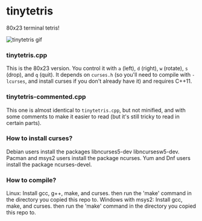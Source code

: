 # tinytetris
80x23 terminal tetris!

![tinytetris gif](animation.gif)

### tinytetris.cpp
This is the 80x23 version. You control it with `a` (left), `d` (right), `w` (rotate),
`s` (drop), and `q` (quit). It depends on `curses.h` (so you'll need to compile with
`-lcurses`, and install curses if you don't already have it) and requires C++11.

### tinytetris-commented.cpp
This one is almost identical to `tinytetris.cpp`, but not minified, and with some
comments to make it easier to read (but it's still tricky to read in certain parts).

### How to install curses?
Debian users install the packages libncurses5-dev libncursesw5-dev.
Pacman and msys2 users install the package ncurses.
Yum and Dnf users install the package ncurses-devel.

### How to compile?
Linux: Install gcc, g++, make, and curses. then run the 'make' command in the directory you copied this repo to.
Windows with msys2: Install gcc, make, and curses. then run the 'make' command in the directory you copied this repo to.
